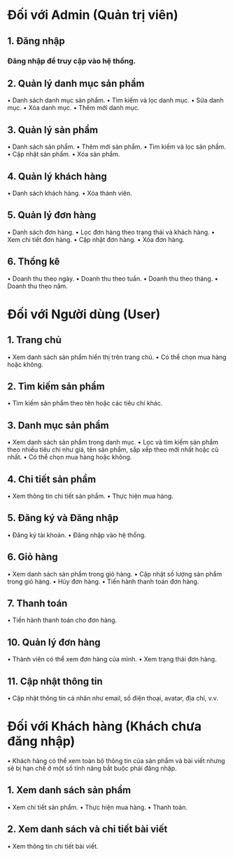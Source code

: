 # Đối với Admin (Quản trị viên)
## 1. Đăng nhập
###	Đăng nhập để truy cập vào hệ thống.
## 2. Quản lý danh mục sản phẩm
•	Danh sách danh mục sản phẩm.
•	Tìm kiếm và lọc danh mục.
•	Sửa danh mục.
•	Xóa danh mục.
•	Thêm mới danh mục.
## 3. Quản lý sản phẩm
•	Danh sách sản phẩm.
•	Thêm mới sản phẩm.
•	Tìm kiếm và lọc sản phẩm.
•	Cập nhật sản phẩm.
•	Xóa sản phẩm.
## 4. Quản lý khách hàng
•	Danh sách khách hàng.
•	Xóa thành viên.
## 5. Quản lý đơn hàng
•	Danh sách đơn hàng.
•	Lọc đơn hàng theo trạng thái và khách hàng.
•	Xem chi tiết đơn hàng.
•	Cập nhật đơn hàng.
•	Xóa đơn hàng.
## 6. Thống kê
•	Doanh thu theo ngày.
•	Doanh thu theo tuần.
•	Doanh thu theo tháng.
•	Doanh thu theo năm.
# Đối với Người dùng (User)
## 1. Trang chủ
•	Xem danh sách sản phẩm hiển thị trên trang chủ.
•	Có thể chọn mua hàng hoặc không.
## 2. Tìm kiếm sản phẩm
•	Tìm kiếm sản phẩm theo tên hoặc các tiêu chí khác.
## 3. Danh mục sản phẩm
•	Xem danh sách sản phẩm trong danh mục.
•	Lọc và tìm kiếm sản phẩm theo nhiều tiêu chí như giá, tên sản phẩm, sắp xếp theo mới nhất hoặc cũ nhất.
•	Có thể chọn mua hàng hoặc không.
## 4. Chi tiết sản phẩm
•	Xem thông tin chi tiết sản phẩm.
•	Thực hiện mua hàng.
## 5. Đăng ký và Đăng nhập
•	Đăng ký tài khoản.
•	Đăng nhập vào hệ thống.
## 6. Giỏ hàng
•	Xem danh sách sản phẩm trong giỏ hàng.
•	Cập nhật số lượng sản phẩm trong giỏ hàng.
•	Hủy đơn hàng.
•	Tiến hành thanh toán đơn hàng.
## 7. Thanh toán
•	Tiến hành thanh toán cho đơn hàng.
## 10. Quản lý đơn hàng
•	Thành viên có thể xem đơn hàng của mình.
•	Xem trạng thái đơn hàng.
## 11. Cập nhật thông tin
•	Cập nhật thông tin cá nhân như email, số điện thoại, avatar, địa chỉ, v.v.
# Đối với Khách hàng (Khách chưa đăng nhập)
•	Khách hàng có thể xem toàn bộ thông tin của sản phẩm và bài viết nhưng sẽ bị hạn chế ở một số tính năng bắt buộc phải đăng nhập.
## 1. Xem danh sách sản phẩm
•	Xem chi tiết sản phẩm.
•	Thực hiện mua hàng.
•	Thanh toán.
## 2. Xem danh sách và chi tiết bài viết
•	Xem thông tin chi tiết bài viết.
